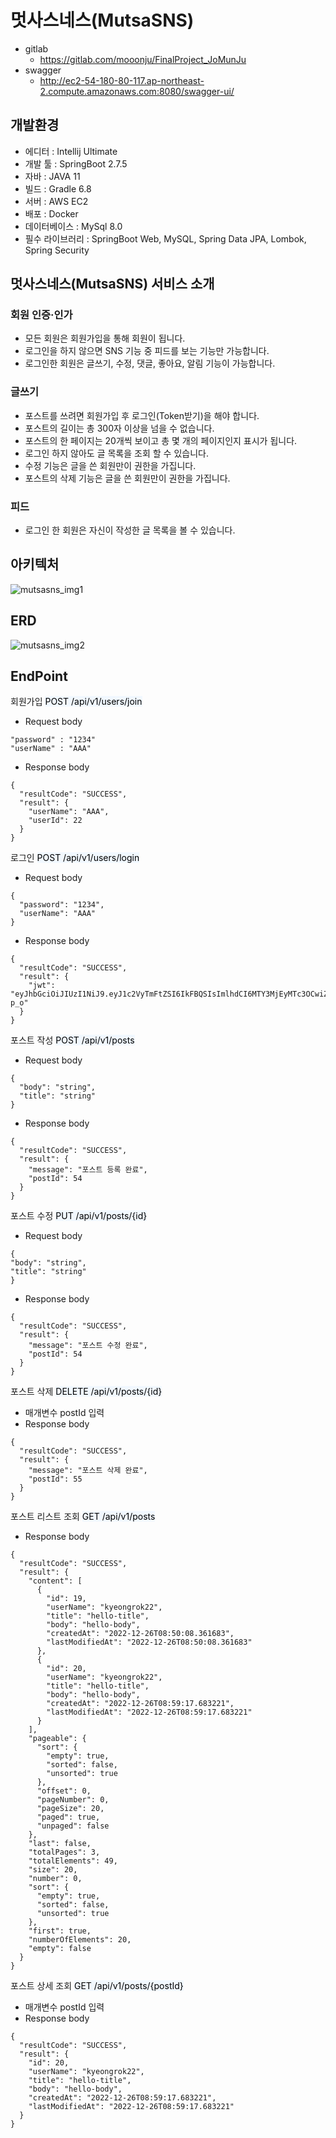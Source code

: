 # 멋사스네스(MutsaSNS)

- gitlab
    - https://gitlab.com/mooonju/FinalProject_JoMunJu
- swagger
    - http://ec2-54-180-80-117.ap-northeast-2.compute.amazonaws.com:8080/swagger-ui/

## 개발환경
- 에디터 : Intellij Ultimate
- 개발 툴 : SpringBoot 2.7.5
- 자바 : JAVA 11
- 빌드 : Gradle 6.8
- 서버 : AWS EC2
- 배포 : Docker
- 데이터베이스 : MySql 8.0
- 필수 라이브러리 : SpringBoot Web, MySQL, Spring Data JPA, Lombok, Spring Security


## 멋사스네스(MutsaSNS) 서비스 소개

### **회원 인증·인가**

- 모든 회원은 회원가입을 통해 회원이 됩니다.
- 로그인을 하지 않으면 SNS 기능 중 피드를 보는 기능만 가능합니다.
- 로그인한 회원은 글쓰기, 수정, 댓글, 좋아요, 알림 기능이 가능합니다.

### 글쓰기

- 포스트를 쓰려면 회원가입 후 로그인(Token받기)을 해야 합니다.
- 포스트의 길이는 총 300자 이상을 넘을 수 없습니다.
- 포스트의 한 페이지는 20개씩 보이고 총 몇 개의 페이지인지 표시가 됩니다.
- 로그인 하지 않아도 글 목록을 조회 할 수 있습니다.
- 수정 기능은 글을 쓴 회원만이 권한을 가집니다.
- 포스트의 삭제 기능은 글을 쓴 회원만이 권한을 가집니다.

### 피드

- 로그인 한 회원은 자신이 작성한 글 목록을 볼 수 있습니다.


## 아키텍처

![mutsasns_img1](/mutsasns_img1.png)

## ERD
![mutsasns_img2](/mutsasns_img2.png)

## EndPoint
회원가입
<span style="background-color: #f1f8ff;color:black">POST /api/v1/users/join</span>
- Request body
```
"password" : "1234"
"userName" : "AAA"
```
- Response body
```
{
  "resultCode": "SUCCESS",
  "result": {
    "userName": "AAA",
    "userId": 22
  }
}
```

로그인
<span style="background-color: #f1f8ff;color:black">POST /api/v1/users/login</span>
- Request body
```
{
  "password": "1234",
  "userName": "AAA"
}
```
- Response body
```
{
  "resultCode": "SUCCESS",
  "result": {
    "jwt": "eyJhbGciOiJIUzI1NiJ9.eyJ1c2VyTmFtZSI6IkFBQSIsImlhdCI6MTY3MjEyMTc3OCwiZXhwIjoxNjcyMTI1Mzc4fQ.ULGJMYWR3y_uMVXnNbkqDfSdubTZzZ3v5Ef5Igs-p_o"
  }
}
```

포스트 작성
<span style="background-color: #f1f8ff;color:black">POST /api/v1/posts</span>

- Request body
```
{
  "body": "string",
  "title": "string"
}
```
- Response body
```
{
  "resultCode": "SUCCESS",
  "result": {
    "message": "포스트 등록 완료",
    "postId": 54
  }
}
```

포스트 수정
<span style="background-color: #f1f8ff;color:black">PUT /api/v1/posts/{id}</span>

- Request body
```
{
"body": "string",
"title": "string"
}
```
- Response body
```
{
  "resultCode": "SUCCESS",
  "result": {
    "message": "포스트 수정 완료",
    "postId": 54
  }
}
```

포스트 삭제
<span style="background-color: #f1f8ff;color:black">DELETE /api/v1/posts/{id}</span>

- 매개변수 postId 입력
- Response body
```
{
  "resultCode": "SUCCESS",
  "result": {
    "message": "포스트 삭제 완료",
    "postId": 55
  }
}
```

포스트 리스트 조회
<span style="background-color: #f1f8ff;color:black">GET /api/v1/posts</span>
- Response body
```
{
  "resultCode": "SUCCESS",
  "result": {
    "content": [
      {
        "id": 19,
        "userName": "kyeongrok22",
        "title": "hello-title",
        "body": "hello-body",
        "createdAt": "2022-12-26T08:50:08.361683",
        "lastModifiedAt": "2022-12-26T08:50:08.361683"
      },
      {
        "id": 20,
        "userName": "kyeongrok22",
        "title": "hello-title",
        "body": "hello-body",
        "createdAt": "2022-12-26T08:59:17.683221",
        "lastModifiedAt": "2022-12-26T08:59:17.683221"
      }
    ],
    "pageable": {
      "sort": {
        "empty": true,
        "sorted": false,
        "unsorted": true
      },
      "offset": 0,
      "pageNumber": 0,
      "pageSize": 20,
      "paged": true,
      "unpaged": false
    },
    "last": false,
    "totalPages": 3,
    "totalElements": 49,
    "size": 20,
    "number": 0,
    "sort": {
      "empty": true,
      "sorted": false,
      "unsorted": true
    },
    "first": true,
    "numberOfElements": 20,
    "empty": false
  }
}
```

포스트 상세 조회
<span style="background-color: #f1f8ff;color:black">GET /api/v1/posts/{postId}</span>
- 매개변수 postId 입력
- Response body
```
{
  "resultCode": "SUCCESS",
  "result": {
    "id": 20,
    "userName": "kyeongrok22",
    "title": "hello-title",
    "body": "hello-body",
    "createdAt": "2022-12-26T08:59:17.683221",
    "lastModifiedAt": "2022-12-26T08:59:17.683221"
  }
}
```
